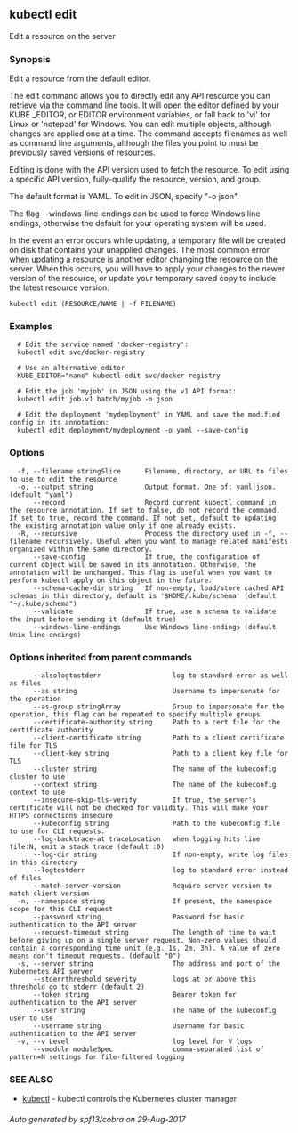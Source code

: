 ## kubectl edit

Edit a resource on the server

### Synopsis


Edit a resource from the default editor. 

The edit command allows you to directly edit any API resource you can retrieve via the command line tools. It will open the editor defined by your KUBE _EDITOR, or EDITOR environment variables, or fall back to 'vi' for Linux or 'notepad' for Windows. You can edit multiple objects, although changes are applied one at a time. The command accepts filenames as well as command line arguments, although the files you point to must be previously saved versions of resources. 

Editing is done with the API version used to fetch the resource. To edit using a specific API version, fully-qualify the resource, version, and group. 

The default format is YAML. To edit in JSON, specify "-o json". 

The flag --windows-line-endings can be used to force Windows line endings, otherwise the default for your operating system will be used. 

In the event an error occurs while updating, a temporary file will be created on disk that contains your unapplied changes. The most common error when updating a resource is another editor changing the resource on the server. When this occurs, you will have to apply your changes to the newer version of the resource, or update your temporary saved copy to include the latest resource version.

```
kubectl edit (RESOURCE/NAME | -f FILENAME)
```

### Examples

```
  # Edit the service named 'docker-registry':
  kubectl edit svc/docker-registry
  
  # Use an alternative editor
  KUBE_EDITOR="nano" kubectl edit svc/docker-registry
  
  # Edit the job 'myjob' in JSON using the v1 API format:
  kubectl edit job.v1.batch/myjob -o json
  
  # Edit the deployment 'mydeployment' in YAML and save the modified config in its annotation:
  kubectl edit deployment/mydeployment -o yaml --save-config
```

### Options

```
  -f, --filename stringSlice      Filename, directory, or URL to files to use to edit the resource
  -o, --output string             Output format. One of: yaml|json. (default "yaml")
      --record                    Record current kubectl command in the resource annotation. If set to false, do not record the command. If set to true, record the command. If not set, default to updating the existing annotation value only if one already exists.
  -R, --recursive                 Process the directory used in -f, --filename recursively. Useful when you want to manage related manifests organized within the same directory.
      --save-config               If true, the configuration of current object will be saved in its annotation. Otherwise, the annotation will be unchanged. This flag is useful when you want to perform kubectl apply on this object in the future.
      --schema-cache-dir string   If non-empty, load/store cached API schemas in this directory, default is '$HOME/.kube/schema' (default "~/.kube/schema")
      --validate                  If true, use a schema to validate the input before sending it (default true)
      --windows-line-endings      Use Windows line-endings (default Unix line-endings)
```

### Options inherited from parent commands

```
      --alsologtostderr                  log to standard error as well as files
      --as string                        Username to impersonate for the operation
      --as-group stringArray             Group to impersonate for the operation, this flag can be repeated to specify multiple groups.
      --certificate-authority string     Path to a cert file for the certificate authority
      --client-certificate string        Path to a client certificate file for TLS
      --client-key string                Path to a client key file for TLS
      --cluster string                   The name of the kubeconfig cluster to use
      --context string                   The name of the kubeconfig context to use
      --insecure-skip-tls-verify         If true, the server's certificate will not be checked for validity. This will make your HTTPS connections insecure
      --kubeconfig string                Path to the kubeconfig file to use for CLI requests.
      --log-backtrace-at traceLocation   when logging hits line file:N, emit a stack trace (default :0)
      --log-dir string                   If non-empty, write log files in this directory
      --logtostderr                      log to standard error instead of files
      --match-server-version             Require server version to match client version
  -n, --namespace string                 If present, the namespace scope for this CLI request
      --password string                  Password for basic authentication to the API server
      --request-timeout string           The length of time to wait before giving up on a single server request. Non-zero values should contain a corresponding time unit (e.g. 1s, 2m, 3h). A value of zero means don't timeout requests. (default "0")
  -s, --server string                    The address and port of the Kubernetes API server
      --stderrthreshold severity         logs at or above this threshold go to stderr (default 2)
      --token string                     Bearer token for authentication to the API server
      --user string                      The name of the kubeconfig user to use
      --username string                  Username for basic authentication to the API server
  -v, --v Level                          log level for V logs
      --vmodule moduleSpec               comma-separated list of pattern=N settings for file-filtered logging
```

### SEE ALSO
* [kubectl](kubectl.md)	 - kubectl controls the Kubernetes cluster manager

###### Auto generated by spf13/cobra on 29-Aug-2017
